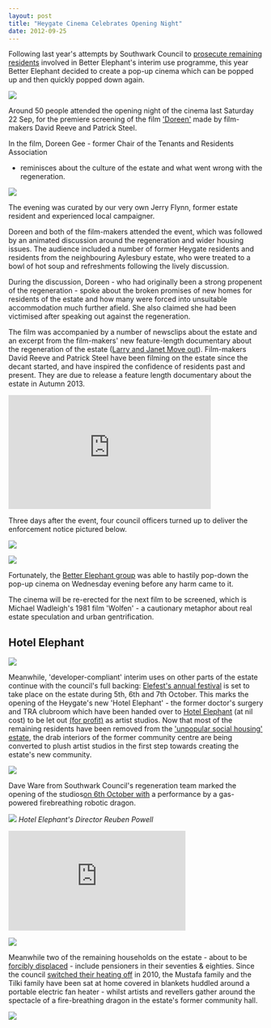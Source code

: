 ```yaml
---
layout: post
title: "Heygate Cinema Celebrates Opening Night"
date: 2012-09-25
---
```


Following last year's attempts by Southwark Council to <a 
href="http://betterelephant.github.io/images/unauthorised_activities.pdf">prosecute 
remaining residents</a> involved in Better Elephant's interim use programme, 
this year Better Elephant decided to create a pop-up cinema which can be popped 
up and then quickly popped down again.

![](http://betterelephant.github.io/images/heygate_cinema.JPG)

Around 50 people attended the opening night of the cinema last Saturday 22 Sep, 
for the premiere screening of the film ['Doreen'](http://youtu.be/CnkVzJXibyI) 
made by film-makers David Reeve and Patrick Steel.


In the film, Doreen Gee - former Chair of the Tenants and Residents Association 
- reminisces about the culture of the estate and what went wrong with the 
  regeneration.

![](http://betterelephant.github.io/images/heygate_cinema2.JPG)

The evening was curated by our very own Jerry Flynn, former estate resident and 
experienced local campaigner.

Doreen and both of the film-makers attended the event, which was followed by an 
animated discussion around the regeneration and wider housing issues. The 
audience included a number of former Heygate residents and residents from the 
neighbouring Aylesbury estate, who were treated to a bowl of hot soup and 
refreshments following the lively discussion.

During the discussion, Doreen - who had originally been a strong propenent of 
the regeneration - spoke about the broken promises of new homes for residents 
of the estate and how many were forced into unsuitable accommodation much 
further afield. She also claimed she had been victimised after speaking out 
against the regeneration.

The film was accompanied by a number of newsclips about the estate and an 
excerpt from the film-makers' new feature-length documentary about the 
regeneration of the estate ([Larry and Janet Move 
out](http://larryandjanetmoveout.com)).  Film-makers David Reeve and Patrick 
Steel have been filming on the estate since the decant started, and have 
inspired the confidence of residents past and present.  They are due to release 
a feature length documentary about the estate in Autumn 2013.

<iframe width="400" height="225" 
src="https://www.youtube.com/embed/sl2rSodPHV8" frameborder="0" 
allowfullscreen></iframe>

Three days after the event, four council officers turned up to deliver the 
enforcement notice pictured below.

![](http://betterelephant.github.io/images/CinemaNotice.JPG)

![](http://alicecalcagno.files.wordpress.com/2012/09/dsc_9857-2.jpg)

Fortunately, the <a href="http://betterelephant.github.io/space">Better Elephant 
group</a> was able to hastily pop-down the pop-up cinema on Wednesday evening 
before any harm came to it.

The cinema will be re-erected for the next film to be screened, which is 
Michael Wadleigh's 1981 film 'Wolfen' - a cautionary metaphor about real estate 
speculation and urban gentrification.

## Hotel Elephant

![](http://betterelephant.github.io/images/daveware.jpg)

Meanwhile, 'developer-compliant' interim uses on other parts of the estate 
continue with the council's full backing: <a 
href="http://elefest.org/">Elefest's annual festival</a> is set to take place 
on the estate during 5th, 6th and 7th October. This marks the opening of the 
Heygate's new 'Hotel Elephant' - the former doctor's surgery and TRA clubroom 
which have been handed over to [Hotel 
Elephant](http://www.hotelelephant.co.uk/) (at nil cost) to be let out [(for 
profit)](http://www.hotelelephant.co.uk/studio-space/) as artist studios. Now 
that most of the remaining residents have been removed from the <a 
href="http://www.bbc.co.uk/news/uk-england-london-19371334">'unpopular social 
housing' estate</a>, the drab interiors of the former community centre are 
being converted to plush artist studios in the first step towards creating the 
estate's new
community.


![](http://betterelephant.github.io/images/daveware2.jpg)

Dave Ware from Southwark Council's regeneration team marked the opening of the 
studios<a href="http://www.elefest.org/event/hotel-elephant-launch/">on 6th 
October with</a> a performance by a gas-powered firebreathing robotic dragon. 

![](http://betterelephant.github.io/images/hotelelephant.jpg)
*Hotel Elephant's Director Reuben Powell*

<iframe width="350" height="197" src="https://www.youtube.com/embed/DymdD3Nq-e0" frameborder="0" allowfullscreen></iframe>

![](http://betterelephant.github.com/images/mrstilki.jpg)

Meanwhile two of the remaining households on the estate - about to be <a 
href="http://heygate.github.io/displacement.html">forcibly displaced</a> - 
include pensioners in their seventies & eighties. Since the council <a 
href="http://www.southwarknews.co.uk/00,news,19279,185,00.htm">switched their 
heating off</a> in 2010, the Mustafa family and the Tilki family have been sat 
at home covered in blankets huddled around a portable electric fan heater - 
whilst artists and revellers gather around the spectacle of a fire-breathing 
dragon in the estate's former community hall. 

![](http://heygate.github.io/img/mrsmustafa.jpg)


